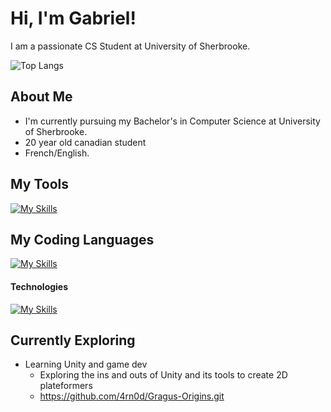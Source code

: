 # Hi, I'm Gabriel!

I am a passionate CS Student at University of Sherbrooke.

![Top Langs](https://github-readme-stats.vercel.app/api/top-langs/?username=xm0rty&layout=compact)

## About Me

- I'm currently pursuing my Bachelor's in Computer Science at University of Sherbrooke.
- 20 year old canadian student
- French/English.

## My Tools
[![My Skills](https://skillicons.dev/icons?i=rider,webstorm,idea,clion,vscode,visualstudio,unity,figma,materialui,androidstudio,azure,git,gitlab)](https://skillicons.dev)

## My Coding Languages
[![My Skills](https://skillicons.dev/icons?i=dart,mysql,py,java,cs,cpp,js,ts)](https://skillicons.dev)

#### Technologies
[![My Skills](https://skillicons.dev/icons?i=angular,flutter,net,spring,firebase,rabbitmq,linux)](https://skillicons.dev)

## Currently Exploring
- Learning Unity and game dev
  - Exploring the ins and outs of Unity and its tools to create 2D plateformers
  - https://github.com/4rn0d/Gragus-Origins.git

